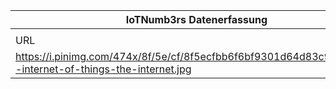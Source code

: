 |IoTNumb3rs Datenerfassung|||||||||||
| ---- | ---- | ---- | ---- | ---- | ---- | ---- | ---- | ---- | ---- | ---- |
||||||||||||
|URL|home_url|filename|device_class|device_count|market_class|market_volume|prognosis_year|publication_year|authorship_class|Dropbox folder|
|https://i.pinimg.com/474x/8f/5e/cf/8f5ecfbb6f6bf9301d64d83c98508afe--internet-of-things-the-internet.jpg|https://www.pinterest.co.uk/pin/136233957456040139|file2_8f5ecfbb6f6bf9301d64d83c98508afe--internet-of-things-the-internet.jpg||||||||marielledemuth/20181113-0000|
